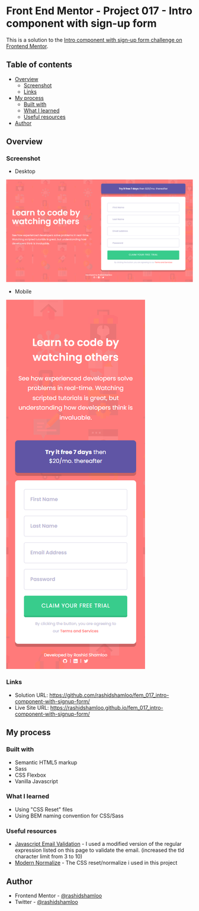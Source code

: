 # Front End Mentor - Project 017 - Intro component with sign-up form

This is a solution to the [Intro component with sign-up form challenge on Frontend Mentor](https://www.frontendmentor.io/challenges/intro-component-with-signup-form-5cf91bd49edda32581d28fd1).

## Table of contents

- [Overview](#overview)
  - [Screenshot](#screenshot)
  - [Links](#links)
- [My process](#my-process)
  - [Built with](#built-with)
  - [What I learned](#what-i-learned)
  - [Useful resources](#useful-resources)
- [Author](#author)

## Overview

### Screenshot

- Desktop

![](./screenshot-desktop.png)

- Mobile

![](./screenshot-mobile.png)

### Links

- Solution URL: https://github.com/rashidshamloo/fem_017_intro-component-with-signup-form/
- Live Site URL: https://rashidshamloo.github.io/fem_017_intro-component-with-signup-form/

## My process

### Built with

- Semantic HTML5 markup
- Sass
- CSS Flexbox
- Vanilla Javascript

### What I learned

- Using "CSS Reset" files
- Using BEM naming convention for CSS/Sass

### Useful resources

- [Javascript Email Validation](https://www.w3resource.com/javascript/form/email-validation.php) - I used a modified version of the regular expression listed on this page to validate the email. (increased the tld character limit from 3 to 10)
- [Modern Normalize](https://github.com/sindresorhus/modern-normalize) - The CSS reset/normalize i used in this project

## Author

- Frontend Mentor - [@rashidshamloo](https://www.frontendmentor.io/profile/rashidshamloo)
- Twitter - [@rashidshamloo](https://www.twitter.com/rashidshamloo)
